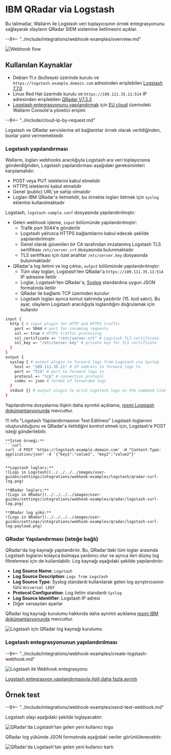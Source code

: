 # IBM QRadar via Logstash

Bu talimatlar, Wallarm ile Logstash veri toplayıcısının örnek entegrasyonunu sağlayarak olayların QRadar SIEM sistemine iletilmesini açıklar.

--8<-- "../include/integrations/webhook-examples/overview.md"

![Webhook flow](../../../../images/user-guides/settings/integrations/webhook-examples/logstash/qradar-scheme.png)

## Kullanılan Kaynaklar

* Debian 11.x (bullseye) üzerinde kurulu ve `https://logstash.example.domain.com` adresinden erişilebilen [Logstash 7.7.0](#logstash-configuration)
* Linux Red Hat üzerinde kurulu ve `https://109.111.35.11:514` IP adresinden erişilebilen [QRadar V7.3.3](#qradar-configuration-optional)
* [Logstash entegrasyonunu yapılandırmak](#configuration-of-logstash-integration) için [EU cloud](https://my.wallarm.com) üzerindeki Wallarm Console'a yönetici erişimi

--8<-- "../include/cloud-ip-by-request.md"

Logstash ve QRadar servislerine ait bağlantılar örnek olarak verildiğinden, bunlar yanıt vermemektedir.

### Logstash yapılandırması

Wallarm, logları webhooks aracılığıyla Logstash ara veri toplayıcısına gönderdiğinden, Logstash yapılandırması aşağıdaki gereksinimleri karşılamalıdır:

* POST veya PUT isteklerini kabul etmelidir
* HTTPS isteklerini kabul etmelidir
* Genel (public) URL'ye sahip olmalıdır
* Logları IBM QRadar'a iletmelidir, bu örnekte logları iletmek için `syslog` eklentisi kullanılmaktadır

Logstash, `logstash-sample.conf` dosyasında yapılandırılmıştır:

* Gelen webhook işleme, `input` bölümünde yapılandırılmıştır:
    * Trafik port 5044'e gönderilir
    * Logstash yalnızca HTTPS bağlantılarını kabul edecek şekilde yapılandırılmıştır
    * Genel olarak güvenilen bir CA tarafından imzalanmış Logstash TLS sertifikası `/etc/server.crt` dosyasında bulunmaktadır
    * TLS sertifikası için özel anahtar `/etc/server.key` dosyasında bulunmaktadır
* QRadar'a log iletimi ve log çıktısı, `output` bölümünde yapılandırılmıştır:
    * Tüm olay logları, Logstash'ten QRadar'a `https://109.111.35.11:514` IP adresine iletilir
    * Loglar, Logstash'ten QRadar'a, [Syslog](https://en.wikipedia.org/wiki/Syslog) standardına uygun JSON formatında iletilir
    * QRadar ile bağlantı TCP üzerinden kurulur
    * Logstash logları ayrıca komut satırında yazdırılır (15. kod satırı). Bu ayar, olayların Logstash aracılığıyla loglandığını doğrulamak için kullanılır

```bash linenums="1"
input {
  http { # input plugin for HTTP and HTTPS traffic
    port => 5044 # port for incoming requests
    ssl => true # HTTPS traffic processing
    ssl_certificate => "/etc/server.crt" # Logstash TLS certificate
    ssl_key => "/etc/server.key" # private key for TLS certificate
  }
}
output {
  syslog { # output plugin to forward logs from Logstash via Syslog
    host => "109.111.35.11" # IP address to forward logs to
    port => "514" # port to forward logs to
    protocol => "tcp" # connection protocol
    codec => json # format of forwarded logs
  }
  stdout {} # output plugin to print Logstash logs on the command line
}
```

Yapılandırma dosyalarına ilişkin daha ayrıntılı açıklama, [resmi Logstash dokümantasyonunda](https://www.elastic.co/guide/en/logstash/current/configuration-file-structure.html) mevcuttur.

!!! info "Logstash Yapılandırmasının Test Edilmesi"
    Logstash loglarının oluşturulduğunu ve QRadar'a iletildiğini kontrol etmek için, Logstash'e POST isteği gönderilebilir.

    **İstek örneği:**
    ```curl
    curl -X POST 'https://logstash.example.domain.com' -H "Content-Type: application/json" -d '{"key1":"value1", "key2":"value2"}'
    ```

    **Logstash logları:**
    ![Logs in Logstash](../../../../images/user-guides/settings/integrations/webhook-examples/logstash/qradar-curl-log.png)

    **QRadar logları:**
    ![Logs in QRadar](../../../../images/user-guides/settings/integrations/webhook-examples/qradar/logstash-curl-log.png)

    **QRadar log yükü:**
    ![Logs in QRadar](../../../../images/user-guides/settings/integrations/webhook-examples/qradar/logstash-curl-log-payload.png)

### QRadar Yapılandırması (isteğe bağlı)

QRadar'da log kaynağı yapılandırılır. Bu, QRadar'daki tüm loglar arasında Logstash loglarını kolayca bulmaya yardımcı olur ve ayrıca ileri düzey log filtrelemesi için de kullanılabilir. Log kaynağı aşağıdaki şekilde yapılandırılır:

* **Log Source Name**: `Logstash`
* **Log Source Description**: `Logs from Logstash`
* **Log Source Type**: Syslog standardı kullanılarak gelen log ayrıştırıcısının türü `Universal LEEF`
* **Protocol Configuration**: Log iletim standardı `Syslog`
* **Log Source Identifier**: Logstash IP adresi
* Diğer varsayılan ayarlar

QRadar log kaynağı kurulumu hakkında daha ayrıntılı açıklama [resmi IBM dokümantasyonunda](https://www.ibm.com/support/knowledgecenter/en/SS42VS_DSM/com.ibm.dsm.doc/b_dsm_guide.pdf?origURL=SS42VS_DSM/b_dsm_guide.pdf) mevcuttur.

![Logstash için QRadar log kaynağı kurulumu](../../../../images/user-guides/settings/integrations/webhook-examples/qradar/logstash-setup.png)

### Logstash entegrasyonunun yapılandırılması

--8<-- "../include/integrations/webhook-examples/create-logstash-webhook.md"

![Logstash ile Webhook entegrasyonu](../../../../images/user-guides/settings/integrations/add-logstash-integration.png)

[Logstash entegrasyon yapılandırmasıyla ilgili daha fazla ayrıntı](../logstash.md)

## Örnek test

--8<-- "../include/integrations/webhook-examples/send-test-webhook.md"

Logstash olayı aşağıdaki şekilde loglayacaktır:

![QRadar'da Logstash'tan gelen yeni kullanıcı logu](../../../../images/user-guides/settings/integrations/webhook-examples/logstash/qradar-user-log.png)

QRadar log yükünde JSON formatında aşağıdaki veriler görüntülenecektir:

![QRadar'da Logstash'tan gelen yeni kullanıcı kartı](../../../../images/user-guides/settings/integrations/webhook-examples/qradar/logstash-user.png)